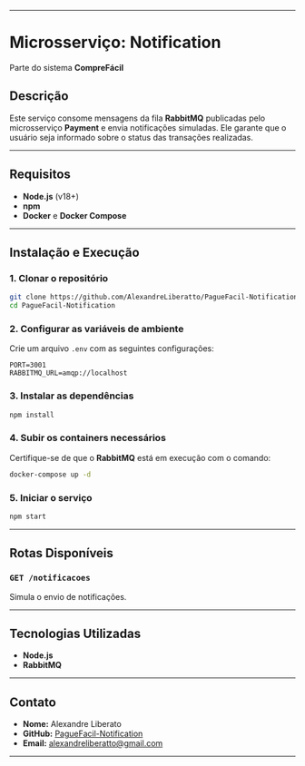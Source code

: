
---

# Microsserviço: Notification  
Parte do sistema **CompreFácil**

## **Descrição**

Este serviço consome mensagens da fila **RabbitMQ** publicadas pelo microsserviço **Payment** e envia notificações simuladas. Ele garante que o usuário seja informado sobre o status das transações realizadas.

---

## **Requisitos**

- **Node.js** (v18+)  
- **npm**  
- **Docker** e **Docker Compose**

---

## **Instalação e Execução**

### 1. Clonar o repositório
```bash
git clone https://github.com/AlexandreLiberatto/PagueFacil-Notification.git
cd PagueFacil-Notification
```

### 2. Configurar as variáveis de ambiente
Crie um arquivo `.env` com as seguintes configurações:

```
PORT=3001
RABBITMQ_URL=amqp://localhost
```

### 3. Instalar as dependências
```bash
npm install
```

### 4. Subir os containers necessários
Certifique-se de que o **RabbitMQ** está em execução com o comando:

```bash
docker-compose up -d
```

### 5. Iniciar o serviço
```bash
npm start
```

---

## **Rotas Disponíveis**

### `GET /notificacoes`
Simula o envio de notificações.

---

## **Tecnologias Utilizadas**

- **Node.js**  
- **RabbitMQ**  

---

## **Contato**

- **Nome:** Alexandre Liberato  
- **GitHub:** [PagueFacil-Notification](https://github.com/AlexandreLiberatto/PagueFacil-Notification)  
- **Email:** alexandreliberatto@gmail.com  

---
